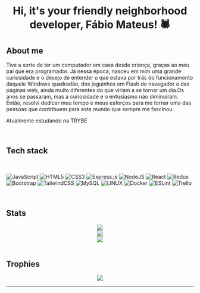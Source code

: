 <div align="center">
  <h1>Hi, it's your friendly neighborhood developer, Fábio Mateus! 🕷️</h1>
</div>

<h2>About me</h2>

Tive a sorte de ter um computador em casa desde criança, graças ao meu pai que era programador.
Já nessa época, nasceu em mim uma grande curiosidade e o desejo de entender o que estava por trás do funcionamento daquele Windows quadradão, dos joguinhos em Flash do navegador e das páginas web, ainda muito diferentes do que viriam a se tornar um dia.Os anos se passaram, mas a curiosidade e o entusiasmo não diminuíram. Então, resolvi dedicar meu tempo e meus esforços para me tornar uma das pessoas que contribuem para este mundo que sempre me fascinou.

Atualmente estudando na TRYBE

<br/>
<h2>Tech stack</h2>
<br/>

![JavaScript](https://img.shields.io/badge/javascript-%23323330.svg?style=flat&logo=javascript&logoColor=%23F7DF1E)
![HTML5](https://img.shields.io/badge/html5-%23E34F26.svg?style=flat&logo=html5&logoColor=white)  ![CSS3](https://img.shields.io/badge/css3-%231572B6.svg?style=flat&logo=css3&logoColor=white)  ![Express.js](https://img.shields.io/badge/express.js-%23404d59.svg?style=flat&logo=express&logoColor=%2361DAFB) ![NodeJS](https://img.shields.io/badge/node.js-6DA55F?style=flat&logo=node.js&logoColor=white) ![React](https://img.shields.io/badge/react-%2320232a.svg?style=flat&logo=react&logoColor=%2361DAFB) ![Redux](https://img.shields.io/badge/redux-%23593d88.svg?style=flat&logo=redux&logoColor=white)
![Bootstrap](https://img.shields.io/badge/bootstrap-%23563D7C.svg?style=flat&logo=bootstrap&logoColor=white)
![TailwindCSS](https://img.shields.io/badge/tailwindcss-%2338B2AC.svg?style=flat&logo=tailwind-css&logoColor=white) ![MySQL](https://img.shields.io/badge/mysql-%2300f.svg?style=flat&logo=mysql&logoColor=white) ![LINUX](https://img.shields.io/badge/Linux-FCC624?style=flat&logo=linux&logoColor=black) ![Docker](https://img.shields.io/badge/docker-%230db7ed.svg?style=flat&logo=docker&logoColor=white) ![ESLint](https://img.shields.io/badge/ESLint-4B3263?style=flat&logo=eslint&logoColor=white) ![Trello](https://img.shields.io/badge/Trello-%23026AA7.svg?style=flat&logo=Trello&logoColor=white)

<br/>

<h2>Stats</h2>

<div align="center">
<img
  src="https://github-readme-stats.vercel.app/api?username=FabioMateus1510&show_icons=true&theme=dracula&include_all_commits=true&count_private=true&hide_border=true"
/>
</br>
<img
  src="https://github-readme-streak-stats.herokuapp.com/?user=FabioMateus1510&theme=dracula&hide_border=true"
/>
</br>
<img
src="https://github-readme-stats.vercel.app/api/top-langs/?username=FabioMateus1510&theme=dracula&hide_border=true&layout=compact)](https://github.com/anuraghazra/github-readme-stats"
/>
</div>
<br/>

<h2>Trophies</h2>
<div align="center">
<img
  src="https://github-profile-trophy.vercel.app/?username=FabioMateus1510&theme=dracula&no-frame=true&hide_border=true&no-bg=true&margin-w=4"
/>
</div>

---
<!-- [![](https://visitcount.itsvg.in/api?id=FabioMateus1510&icon=4&color=12)](https://visitcount.itsvg.in) -->

<!-- Proudly created with GPRM ( https://gprm.itsvg.in ) -->
